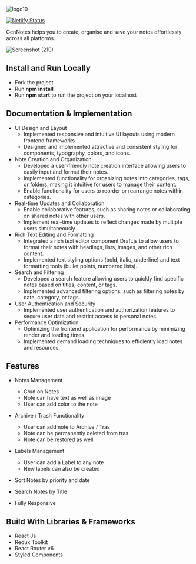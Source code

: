 ![logo10](https://user-images.githubusercontent.com/76046065/206905446-e0addf98-c603-4b04-ba48-4f849a55d782.png)

[![Netlify Status](https://api.netlify.com/api/v1/badges/7faaf9f3-33ff-4a27-ac63-4864447a0bef/deploy-status)](https://app.netlify.com/sites/gen-notes-hritik-kumar/deploys)

GenNotes helps you to create, organise and save your notes
effortlessly across all platforms.

![Screenshot (210)](https://github.com/hritik-6918/GenNotes/assets/83581212/18275f42-2632-480b-869c-78a560b46e53)
## Install and Run Locally

- Fork the project
- Run **npm install**
- Run **npm start** to run the project on your localhost

## Documentation & Implementation

- UI Design and Layout
  - Implemented responsive and intuitive UI layouts using modern frontend frameworks
  - Designed and implemented attractive and consistent styling for components, typography, colors, and icons.
- Note Creation and Organization
  - Developed a user-friendly note creation interface allowing users to easily input and format their notes.
  - Implemented functionality for organizing notes into categories, tags, or folders, making it intuitive for users to manage their content.
  - Enable functionality for users to reorder or rearrange notes within categories.
- Real-time Updates and Collaboration
  - Enable collaborative features, such as sharing notes or collaborating on shared notes with other users.
  - Implement real-time updates to reflect changes made by multiple users simultaneously.
- Rich Text Editing and Formatting
  - Integrated a rich text editor component Draft.js to allow users to format their notes with headings, lists, images, and other rich content.
  - Implemented text styling options (bold, italic, underline) and text formatting tools (bullet points, numbered lists).
- Search and Filtering
  - Developed a search feature allowing users to quickly find specific notes based on titles, content, or tags.
  - Implemented advanced filtering options, such as filtering notes by date, category, or tags.
- User Authentication and Security
  - Implemented user authentication and authorization features to secure user data and restrict access to personal notes.
- Performance Optimization
  - Optimizing the frontend application for performance by minimizing render and loading times.
  - Implemented demand loading techniques to efficiently load notes and resources.

## Features

- Notes Management

  - Crud on Notes
  - Note can have text as well as image
  - User can add color to the note

- Archive / Trash Functionality

  - User can add note to Archive / Tras
  - Note can be permanently deleted from tras
  - Note can be restored as well

- Labels Management

  - User can add a Label to any note
  - New labels can also be created

- Sort Notes by priority and date
- Search Notes by Title
- Fully Responsive

## Build With Libraries & Frameworks

- React Js
- Redux Toolkit
- React Router v6
- Styled Components
